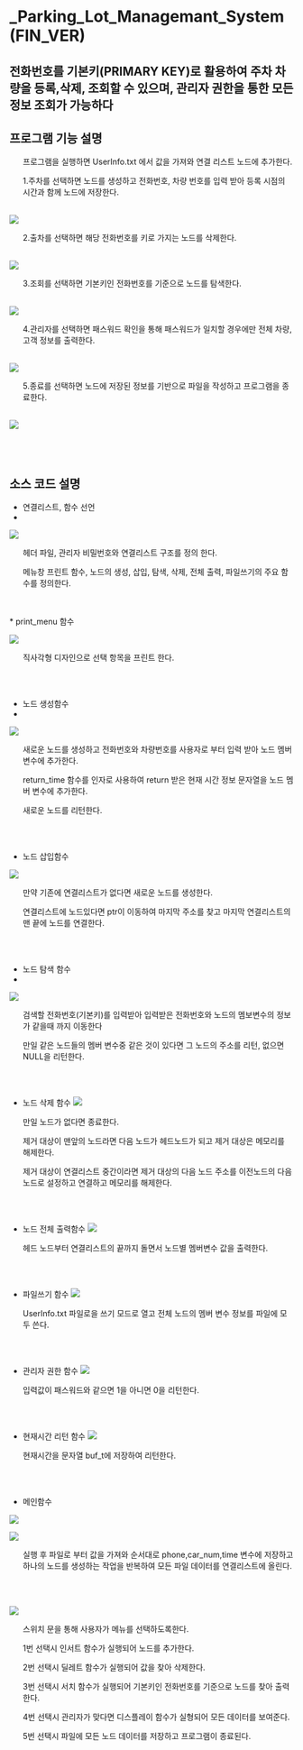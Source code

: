 # _Parking_Lot_Managemant_System (FIN_VER)

## 전화번호를 기본키(PRIMARY KEY)로 활용하여 주차 차량을 등록,삭제, 조회할 수 있으며, 관리자 권한을 통한 모든 정보 조회가 가능하다

## 프로그램 기능 설명 

<ul> 프로그램을 실행하면 UserInfo.txt 에서 값을 가져와 연결 리스트 노드에 추가한다. </ul>


<ol> 1.주차를 선택하면 노드를 생성하고 전화번호, 차량 번호를 입력 받아 등록 시점의 시간과 함께 노드에 저장한다. </ol>
</br>
<img src="https://github.com/Joong-main/Fin_ver_Parking_Lot_Managemant_System/blob/main/img/1%EB%B2%88%EC%84%A0%ED%83%9D.PNG" ><img>

<ol> 2.출차를 선택하면 해당 전화번호를 키로 가지는 노드를 삭제한다. </ol>
</br>
<img src="https://github.com/Joong-main/Fin_ver_Parking_Lot_Managemant_System/blob/main/img/2%EB%B2%88%EC%84%A0%ED%83%9D.PNG"></src>
<ol> 3.조회를 선택하면 기본키인 전화번호를 기준으로 노드를 탐색한다. </ol>
</br>
<img src="https://github.com/Joong-main/Fin_ver_Parking_Lot_Managemant_System/blob/main/img/3%EB%B2%88%20%EC%84%A0%ED%83%9D.PNG"></src>
<ol> 4.관리자를 선택하면 패스워드 확인을 통해 패스워드가 일치할 경우에만 전체 차량, 고객 정보를 출력한다. </ol>
</br>
<img src="https://github.com/Joong-main/Fin_ver_Parking_Lot_Managemant_System/blob/main/img/4%EB%B2%88%EC%84%A0%ED%83%9D.PNG"></src>
<ol> 5.종료를 선택하면 노드에 저장된 정보를 기반으로 파일을 작성하고 프로그램을 종료한다. </ol>
</br>
<img src="https://github.com/Joong-main/Fin_ver_Parking_Lot_Managemant_System/blob/main/img/5%EB%B2%88%20%EC%84%A0%ED%83%9D.PNG"></src>

</br>
</br>
</br>
</br>

## 소스 코드 설명

* 연결리스트, 함수 선언
* 
 <img src= "https://github.com/Joong-main/Fin_ver_Parking_Lot_Managemant_System/blob/main/img/1.%20%EC%97%B0%EA%B2%B0%EB%A6%AC%EC%8A%A4%ED%8A%B8%20%EB%B0%8F%20%ED%95%A8%EC%88%98%20%EC%84%A0%EC%96%B8.PNG" ></img>
 
 <ol>헤더 파일, 관리자 비밀번호와 연결리스트 구조를 정의 한다.</ol>
 <ol>메뉴창 프린트 함수, 노드의 생성, 삽입, 탐색, 삭제, 전체 출력, 파일쓰기의 주요 함수를 정의한다.</ol>
 
 
</br>
</br>
* print_menu 함수

<img src="https://github.com/Joong-main/Fin_ver_Parking_Lot_Managemant_System/blob/main/img/5.%20%ED%94%84%EB%A6%B0%ED%8A%B8%20%EB%A9%94%EB%89%B4%ED%95%A8%EC%88%98.PNG"></img>

<ol>직사각형 디자인으로 선택 항목을 프린트 한다.</ol>

</br>
</br>

* 노드 생성함수
* 
<img src="https://github.com/Joong-main/Fin_ver_Parking_Lot_Managemant_System/blob/main/img/6.%20%EB%85%B8%EB%93%9C%EC%83%9D%EC%84%B1%ED%95%A8%EC%88%98.PNG"></img>
<ol> 새로운 노드를 생성하고 전화번호와 차량번호를 사용자로 부터 입력 받아 노드 멤버 변수에 추가한다.</ol>
<ol>return_time 함수를 인자로 사용하여 return 받은 현재 시간 정보 문자열을 노드 멤버 변수에 추가한다.</ol>
<ol>새로운 노드를 리턴한다.</ol>

</br>
</br>

* 노드 삽입함수

<img src="https://github.com/Joong-main/Fin_ver_Parking_Lot_Managemant_System/blob/main/img/7.%20%EB%85%B8%EB%93%9C%EC%B6%94%EA%B0%80%ED%95%A8%EC%88%98.PNG"><img>

<ol>만약 기존에 연결리스트가 없다면 새로운 노드를 생성한다.</ol>
<ol>연결리스트에 노드있다면 ptr이 이동하여 마지막 주소를 찾고 마지막 연결리스트의 맨 끝에 노드를 연결한다.</ol>

</br>
</br>

* 노드 탐색 함수
* 
<img src="https://github.com/Joong-main/Fin_ver_Parking_Lot_Managemant_System/blob/main/img/8.%EB%85%B8%EB%93%9C%20%ED%83%90%EC%83%89%ED%95%A8%EC%88%98.PNG"></img>

<ol>검색할 전화번호(기본키)를 입력받아 입력받은 전화번호와 노드의 멤보변수의 정보가 같을때 까지 이동한다</ol>
<ol>만일 같은 노드들의 멤버 변수중 같은 것이 있다면 그 노드의 주소를 리턴, 없으면 NULL을 리턴한다.</ol>

</br>
</br>

* 노드 삭제 함수
<img src="https://github.com/Joong-main/Fin_ver_Parking_Lot_Managemant_System/blob/main/img/9.%EB%85%B8%EB%93%9C%20%EC%82%AD%EC%A0%9C%20%ED%95%A8%EC%88%98.PNG"></img>

<ol>만일 노드가 없다면 종료한다.</ol>
<ol>제거 대상이 맨앞의 노드라면 다음 노드가 헤드노드가 되고 제거 대상은 메모리를 해제한다.</ol>
<ol>제거 대상이 연결리스트 중간이라면 제거 대상의 다음 노드 주소를 이전노드의 다음 노드로 설정하고 연결하고 메모리를 해제한다.</ol>

</br>
</br>

* 노드 전체 출력함수
<img src ="https://github.com/Joong-main/Fin_ver_Parking_Lot_Managemant_System/blob/main/img/10.%EB%85%B8%EB%93%9C%20%EC%A0%84%EC%B2%B4%20%EC%B6%9C%EB%A0%A5.PNG"></img>

<ol>헤드 노드부터 연결리스트의 끝까지 돌면서 노드별 멤버변수 값을 출력한다.</ol>

</br>
</br>

* 파일쓰기 함수
<img src="https://github.com/Joong-main/Fin_ver_Parking_Lot_Managemant_System/blob/main/img/11.%20%ED%8C%8C%EC%9D%BC%20%EC%93%B0%EA%B8%B0%20%ED%95%A8%EC%88%98.PNG"></img>
<ol>UserInfo.txt 파일로을 쓰기 모드로 열고 전체 노드의 멤버 변수 정보를 파일에 모두 쓴다.</ol>

</br>
</br>

* 관리자 권한 함수
<img src="https://github.com/Joong-main/Fin_ver_Parking_Lot_Managemant_System/blob/main/img/12.%20%EA%B4%80%EB%A6%AC%EC%9E%90%20%EA%B6%8C%ED%95%9C%20%ED%95%A8%EC%88%98.PNG"></img>
<ol>입력값이 패스워드와 같으면 1을 아니면 0을 리턴한다.</ol>

</br>
</br>

* 현재시간 리턴 함수
<img src="https://github.com/Joong-main/Fin_ver_Parking_Lot_Managemant_System/blob/main/img/13.%20%ED%98%84%EC%9E%AC%EC%8B%9C%EA%B0%84%20%EB%A6%AC%ED%84%B4%ED%95%A8%EC%88%98.PNG"></img>
<ol> 현재시간을 문자열 buf_t에 저장하여 리턴한다.</ol>

</br>
</br>

* 메인함수

<img src="https://github.com/Joong-main/Fin_ver_Parking_Lot_Managemant_System/blob/main/img/2.%20%EB%A9%94%EC%9D%B8%ED%95%A8%EC%88%98.PNG"></img>

<img src="https://github.com/Joong-main/Fin_ver_Parking_Lot_Managemant_System/blob/main/img/3.%20%EB%A9%94%EC%9D%B8%20%ED%95%A8%EC%88%98.PNG"></img>

<ol>실행 후 파일로 부터 값을 가져와 순서대로 phone,car_num,time 변수에 저장하고 하나의 노드를 생성하는 작업을 반복하여 모든 파일 데이터를 연결리스트에 올린다.</ol>
</br>
</br>

<img src="https://github.com/Joong-main/Fin_ver_Parking_Lot_Managemant_System/blob/main/img/4.%EB%A9%94%EC%9D%B8%ED%95%A8%EC%88%98.PNG"></img>

<ol>스위치 문을 통해 사용자가 메뉴를 선택하도록한다.</ol>
<ol>1번 선택시 인서트 함수가 실행되어 노드를 추가한다.</ol>
<ol>2번 선택시 딜레트 함수가 실행되어 값을 찾아 삭제한다.</ol>
<ol>3번 선택시 서치 함수가 실행되어 기본키인 전화번호를 기준으로 노드를 찾아 출력한다.</ol>
<ol>4번 선택시 관리자가 맞다면 디스플레이 함수가 실형되어 모든 데이터를 보여준다.</ol>
<ol>5번 선택시 파일에 모든 노드 데이터를 저장하고 프로그램이 종료된다.

